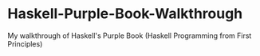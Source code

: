# Haskell-Purple-Book-Walkthrough
My walkthrough of Haskell's Purple Book (Haskell Programming from First Principles)
